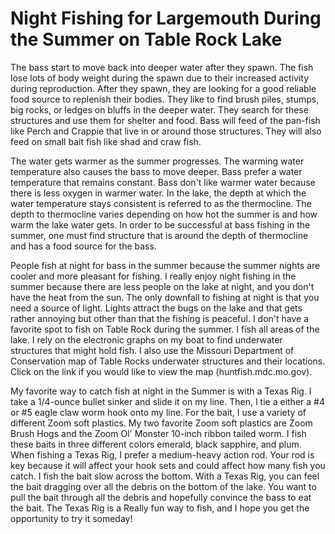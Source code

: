 # Night Fishing for Largemouth During the Summer on Table Rock Lake

The bass start to move back into deeper water after they spawn. The fish lose lots of body weight during the spawn due to their increased activity during reproduction. After they spawn, they are looking for a good reliable food source to replenish their bodies. They like to find brush piles, stumps, big rocks, or ledges on bluffs in the deeper water. They search for these structures and use them for shelter and food. Bass will feed of the pan-fish like Perch and Crappie that live in or around those structures. They will also feed on small bait fish like shad and craw fish.

The water gets warmer as the summer progresses. The warming water temperature also causes the bass to move deeper. Bass prefer a water temperature that remains constant. Bass don't like warmer water because there is less oxygen in warmer water. In the lake, the depth at which the water temperature stays consistent is referred to as the thermocline. The depth to thermocline varies depending on how hot the summer is and how warm the lake water gets. In order to be successful at bass fishing in the summer, one must find structure that is around the depth of thermocline and has a food source for the bass.

People fish at night for bass in the summer because the summer nights are cooler and more pleasant for fishing. I really enjoy night fishing in the summer because there are less people on the lake at night, and you don't have the heat from the sun. The only downfall to fishing at night is that you need a source of light. Lights attract the bugs on the lake and that gets rather annoying but other than that the fishing is peaceful. I don't have a favorite spot to fish on Table Rock during the summer. I fish all areas of the lake. I rely on the electronic graphs on my boat to find underwater structures that might hold fish. I also use the Missouri Department of Conservation map of Table Rocks underwater structures and their locations. Click on the link if you would like to view the map (huntfish.mdc.mo.gov).

My favorite way to catch fish at night in the Summer is with a Texas Rig. I take a 1/4-ounce bullet sinker and slide it on my line. Then, I tie a either a #4 or #5 eagle claw worm hook onto my line. For the bait, I use a variety of different Zoom soft plastics. My two favorite Zoom soft plastics are Zoom Brush Hogs and the Zoom Ol' Monster 10-inch ribbon tailed worm. I fish these baits in three different colors emerald, black sapphire, and plum. When fishing a Texas Rig, I prefer a medium-heavy action rod. Your rod is key because it will affect your hook sets and could affect how many fish you catch. I fish the bait slow across the bottom. With a Texas Rig, you can feel the bait dragging over all the debris on the bottom of the lake. You want to pull the bait through all the debris and hopefully convince the bass to eat the bait. The Texas Rig is a Really fun way to fish, and I hope you get the opportunity to try it someday!
